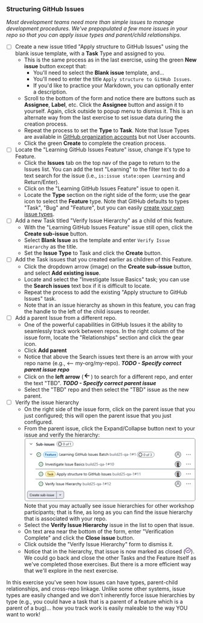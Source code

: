 ### Structuring GitHub Issues

_Most development teams need more than simple issues to manage development procedures. We've prepopulated a few more issues in your repo so that you can apply issue types and parent/child relationships._

- [ ] Create a new issue titled "Apply structure to GitHub Issues" using the blank issue template, with a **Task** Type and assigned to you.
  - This is the same process as in the last exercise, using the green **New issue** button except that:
    - You'll need to select the **Blank issue** template, and...
    - You'll need to enter the title `Apply structure to GitHub Issues`.
    - If you'd like to practice your Markdown, you can optionally enter a description.
  - Scroll to the bottom of the form and notice there are buttons such as **Assignee**, **Label**, etc.  Click the **Assignee** button and assign it to yourself. Again, click outside to popup menu to dismiss it.  This is an alternate way from the last exercise to set issue data during the creation process.
  - Repeat the process to set the **Type** to **Task**. Note that Issue Types are available in [GitHub organization accounts](https://docs.github.com/en/get-started/learning-about-github/types-of-github-accounts) but not User accounts.
  - Click the green **Create** to complete the creation process.
- [ ] Locate the "Learning GitHub Issues Feature" issue, change it's type to Feature.
  - Click the **Issues** tab on the top nav of the page to return to the Issues list. You can add the text "Learning" to the filter text to do a text search for the issue (i.e., `is:issue state:open Learning` and Return/Enter).
  - Click on the "Learning GitHub Issues Feature" issue to open it.
  - Locate the **Type** section on the right side of the form; use the gear icon to select the **Feature** type.  Note that GitHub defaults to types "Task", "Bug" and "Feature", but you can easily [create your own issue types](https://docs.github.com/en/enterprise-cloud@latest/issues/tracking-your-work-with-issues/configuring-issues/managing-issue-types-in-an-organization).
- [ ] Add a new Task titled "Verify Issue Hierarchy" as a child of this feature.
  - With the "Learning GitHub Issues Feature" issue still open, click the **Create sub-issue** button.
  - Select **Blank Issue** as the template and enter `Verify Issue Hierarchy` as the title.
  - Set the **Issue Type** to Task and click the **Create** button.
- [ ] Add the Task issues that you created earlier as children of this Feature.
  - Click the dropdown arrow (image) on the **Create sub-issue** button, and select **Add existing issue**.
  - Locate and select the "Investigate Issue Basics" task; you can use the **Search issues** text box if it is difficult to locate.
  - Repeat the process to add the existing "Apply structure to GitHub Issues" task.
  - Note that in an issue hierarchy as shown in this feature, you can frag the handle to the left of the child issues to reorder.
- [ ] Add a parent Issue from a different repo.
  - One of the powerful capabilities in GitHub Issues it the ability to seamlessly track work between repos. In the right column of the issue form, locate the "Relationships" section and click the gear icon.
  - Click **Add parent**
  - Notice that above the Search issues text there is an arrow with your repo name (e.g., <-- my-org/my-repo). ***TODO - Specify correct parent issue repo***
  - Click on the **left arrow** (![Left arrow](./images/left-arrow.jpeg)) to search for a different repo, and enter the text "TBD". ***TODO - Specify correct parent issue***
  - Select the "TBD" repo and then select the "TBD" issue as the new parent.
- [ ] Verify the issue hierarchy
  - On the right side of the issue form, click on the parent issue that you just configured; this will open the parent issue that you just configured.
  - From the parent issue, click the Expand/Collapse button next to your issue and verify the hierarchy:
    ![Issue hierarchy](./images/parent-issue-hierarchy.jpeg)
    Note that you may actually see issue hierarchies for other workshop participants; that is fine, as long as you can find the issue hierarchy that is associated with your repo.
  - Select the **Verify Issue Hierarchy** issue in the list to open that issue.
  - On text area near the bottom of the form, enter "Verification Complete" and click the **Close issue** button.
  - Click outside the "Verify Issue Hierarchy" form to dismiss it.
  - Notice that in the hierarchy, that issue is now marked as closed (![Issue closed icon](./images/issue-closed.jpeg)).  We could go back and close the other Tasks and the Feature itself as we've completed those exercises.  But there is a more efficient way that we'll explore in the next exercise.

In this exercise you've seen how issues can have types, parent-child relationships, and cross-repo linkage. Unlike some other systems, issue types are easily changed and we don't inherently force issue hierarchies by type (e.g., you could have a task that is a parent of a feature which is a parent of a bug)... how you track work is easily maleable to the way YOU want to work!
